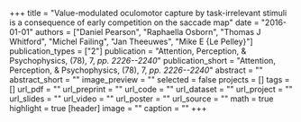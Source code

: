 +++
title = "Value-modulated oculomotor capture by task-irrelevant stimuli is a consequence of early competition on the saccade map"
date = "2016-01-01"
authors = ["Daniel Pearson", "Raphaella Osborn", "Thomas J Whitford", "Michel Failing", "Jan Theeuwes", "Mike E {Le Pelley}"]
publication_types = ["2"]
publication = "Attention, Perception, \& Psychophysics, (78), 7, _pp. 2226--2240_"
publication_short = "Attention, Perception, \& Psychophysics, (78), 7, _pp. 2226--2240_"
abstract = ""
abstract_short = ""
image_preview = ""
selected = false
projects = []
tags = []
url_pdf = ""
url_preprint = ""
url_code = ""
url_dataset = ""
url_project = ""
url_slides = ""
url_video = ""
url_poster = ""
url_source = ""
math = true
highlight = true
[header]
image = ""
caption = ""
+++
